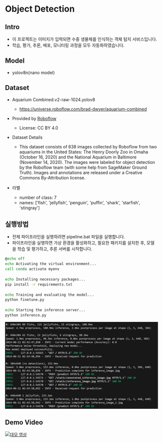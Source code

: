 # Object Detection

## Intro
- 이 프로젝트는 이미지가 입력되면 수중 생물체를 인식하는 객체 탐지 서비스입니다.
- 학습, 평가, 추론, 배포, 모니터링 과정을 모두 자동화하였습니다.

## Model
- yolov8n(nano model)

## Dataset

- Aquarium Combined.v2-raw-1024.yolov8
  - https://universe.roboflow.com/brad-dwyer/aquarium-combined

- Provided by [Roboflow](https://roboflow.com)
  - License: CC BY 4.0

- Dataset Details
  - This dataset consists of 638 images collected by Roboflow from two aquariums in the United States: The Henry Doorly Zoo in Omaha (October 16, 2020) and the National Aquarium in Baltimore (November 14, 2020). The images were labeled for object detection by the Roboflow team (with some help from SageMaker Ground Truth). Images and annotations are released under a Creative Commons By-Attribution license. 

- 라벨
  - number of class: 7
  - names: ['fish', 'jellyfish', 'penguin', 'puffin', 'shark', 'starfish', 'stingray']


## 실행방법
- 전체 파이프라인을 실행하려면 pipeline.bat 파일을 실행합니다.
- 파이프라인을 실행하면 가상 환경을 활성화하고, 필요한 패키지를 설치한 후, 모델을 학습 및 평가하고, 추론 서버를 시작합니다.


```bat
@echo off
echo Activating the virtual environment...
call conda activate myenv

echo Installing necessary packages...
pip install -r requirements.txt

echo Training and evaluating the model...
python finetune.py

echo Starting the inference server...
python inference.py
```

![alt text](image.png)

## Demo Video
[![데모 영상](https://img.youtube.com/vi/ZBri6iUfVY8/0.jpg)](https://youtu.be/ZBri6iUfVY8)
